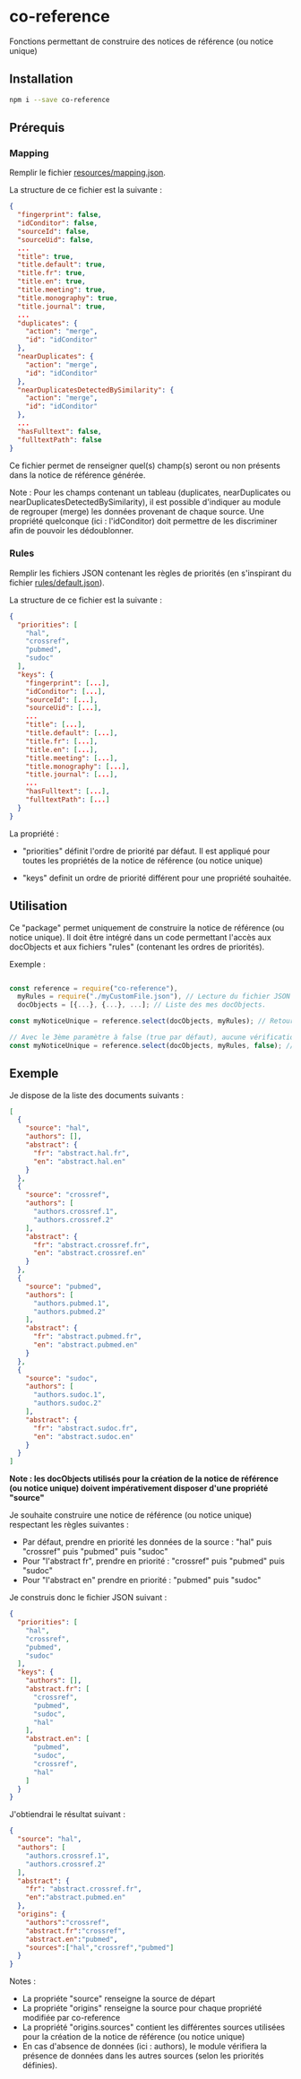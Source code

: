 # co-reference
Fonctions permettant de construire des notices de référence (ou notice unique)

## Installation ##


```sh
npm i --save co-reference
```

## Prérequis ##

### Mapping ###

Remplir le fichier [resources/mapping.json](https://github.com/conditor-project/co-reference/blob/master/resources/mapping.json).

La structure de ce fichier est la suivante :

```json
{
  "fingerprint": false,
  "idConditor": false,
  "sourceId": false,
  "sourceUid": false,
  ...
  "title": true,
  "title.default": true,
  "title.fr": true,
  "title.en": true,
  "title.meeting": true,
  "title.monography": true,
  "title.journal": true,
  ...
  "duplicates": {
    "action": "merge",
    "id": "idConditor"
  },
  "nearDuplicates": {
    "action": "merge",
    "id": "idConditor"
  },
  "nearDuplicatesDetectedBySimilarity": {
    "action": "merge",
    "id": "idConditor"
  },
  ...
  "hasFulltext": false,
  "fulltextPath": false
}
```

Ce fichier permet de renseigner quel(s) champ(s) seront ou non présents dans la notice de référence générée.

Note : Pour les champs contenant un tableau (duplicates, nearDuplicates ou nearDuplicatesDetectedBySimilarity), il est possible d'indiquer au module de regrouper (merge) les données provenant de chaque source. Une propriété quelconque (ici : l'idConditor) doit permettre de les discriminer afin de pouvoir les dédoublonner.

### Rules ###

Remplir les fichiers JSON contenant les règles de priorités (en s'inspirant du fichier [rules/default.json](https://github.com/conditor-project/co-reference/blob/master/rules/default.json)).

La structure de ce fichier est la suivante :

```json
{
  "priorities": [
    "hal",
    "crossref",
    "pubmed",
    "sudoc"
  ],
  "keys": {
    "fingerprint": [...],
    "idConditor": [...],
    "sourceId": [...],
    "sourceUid": [...],
    ...
    "title": [...],
    "title.default": [...],
    "title.fr": [...],
    "title.en": [...],
    "title.meeting": [...],
    "title.monography": [...],
    "title.journal": [...],
    ...
    "hasFulltext": [...],
    "fulltextPath": [...]
  }
}
```

La propriété :

- "priorities" définit l'ordre de priorité par défaut. Il est appliqué pour toutes les propriétés de la notice de référence (ou notice unique)

- "keys" definit un ordre de priorité différent pour une propriété souhaitée.

## Utilisation ##

Ce "package" permet uniquement de construire la notice de référence (ou notice unique). Il doit être intégré dans un code permettant l'accès aux docObjects et aux fichiers "rules" (contenant les ordres de priorités).

Exemple :

```js

const reference = require("co-reference"),
  myRules = require("./myCustomFile.json"), // Lecture du fichier JSON contenant les ordres de priorités
  docObjects = [{...}, {...}, ...]; // Liste des mes docObjects.

const myNoticeUnique = reference.select(docObjects, myRules); // Retourne un objet JSON

// Avec le 3ème paramètre à false (true par défaut), aucune vérification ne sera faite sur le texte intégral des documents hal 
const myNoticeUnique = reference.select(docObjects, myRules, false); // Retourne un objet JSON
```

## Exemple ##

Je dispose de la liste des documents suivants :

```json
[
  {
    "source": "hal",
    "authors": [],
    "abstract": {
      "fr": "abstract.hal.fr",
      "en": "abstract.hal.en"
    }
  },
  {
    "source": "crossref",
    "authors": [
      "authors.crossref.1",
      "authors.crossref.2"
    ],
    "abstract": {
      "fr": "abstract.crossref.fr",
      "en": "abstract.crossref.en"
    }
  },
  {
    "source": "pubmed",
    "authors": [
      "authors.pubmed.1",
      "authors.pubmed.2"
    ],
    "abstract": {
      "fr": "abstract.pubmed.fr",
      "en": "abstract.pubmed.en"
    }
  },
  {
    "source": "sudoc",
    "authors": [
      "authors.sudoc.1",
      "authors.sudoc.2"
    ],
    "abstract": {
      "fr": "abstract.sudoc.fr",
      "en": "abstract.sudoc.en"
    }
  }
]
```

**Note : les docObjects utilisés pour la création de la notice de référence (ou notice unique) doivent impérativement disposer d'une propriété "source"**

Je souhaite construire une notice de référence (ou notice unique) respectant les règles suivantes :

- Par défaut, prendre en priorité les données de la source : "hal" puis "crossref" puis "pubmed" puis "sudoc"
- Pour "l'abstract fr", prendre en priorité : "crossref" puis "pubmed" puis "sudoc"
- Pour "l'abstract en" prendre en priorité : "pubmed" puis "sudoc"

Je construis donc le fichier JSON suivant :

```json
{
  "priorities": [
    "hal",
    "crossref",
    "pubmed",
    "sudoc"
  ],
  "keys": {
    "authors": [],
    "abstract.fr": [
      "crossref",
      "pubmed",
      "sudoc",
      "hal"
    ],
    "abstract.en": [
      "pubmed",
      "sudoc",
      "crossref",
      "hal"
    ]
  }
}
```

J'obtiendrai le résultat suivant :

```json
{
  "source": "hal",
  "authors": [
    "authors.crossref.1",
    "authors.crossref.2"
  ],
  "abstract": {
    "fr": "abstract.crossref.fr",
    "en":"abstract.pubmed.en"
  },
  "origins": {
    "authors":"crossref",
    "abstract.fr":"crossref",
    "abstract.en":"pubmed",
    "sources":["hal","crossref","pubmed"]
  }
}
```

Notes :

- La propriéte "source" renseigne la source de départ
- La propriéte "origins" renseigne la source pour chaque propriété modifiée par co-reference
- La propriété "origins.sources" contient les différentes sources utilisées pour la création de la notice de référence (ou notice unique)
- En cas d'absence de données (ici : authors), le module vérifiera la présence de données dans les autres sources (selon les priorités définies).
